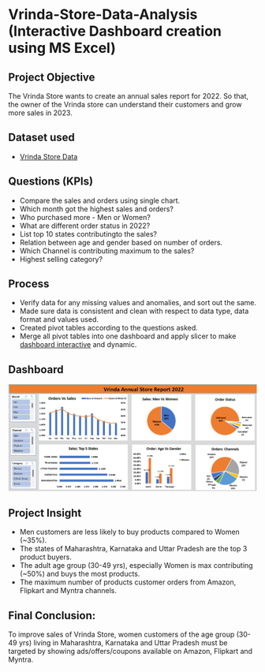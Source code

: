 # Vrinda-Store-Data-Analysis (Interactive Dashboard creation using MS Excel)

## **Project Objective**

The Vrinda Store wants to create an annual sales report for 2022. So that, the owner of the Vrinda store can understand their customers and grow more sales in 2023.

## **Dataset used**
- <a href="https://github.com/rohansharma111/Vrinda-Store-Data-Analysis/blob/8d4d79c09c75a2e0622fb30b4755e8a820e4e791/Vrinda%20Store%20Data.xlsx">Vrinda Store Data</a>

## **Questions (KPIs)**

- Compare the sales and orders using single chart.
- Which month got the highest sales and orders?
- Who purchased more - Men or Women?
- What are different order status in 2022?
- List top 10 states contributingto the sales?
- Relation between age and gender based on number of orders.
- Which Channel is contributing maximum to the sales?
- Highest selling category?



## **Process**

- Verify data for any missing values and anomalies, and sort out the same.
- Made sure data is consistent and clean with respect to data type, data format and values used.
- Created pivot tables according to the questions asked.
- Merge all pivot tables into one dashboard and apply slicer to make <a href="https://github.com/rohansharma111/Vrinda-Store-Data-Analysis/blob/3ff6a06bd8ccd0aed4264be6c873be9387da3af4/Vrinda%20Store%20Dashboard.png">dashboard interactive</a> and dynamic.



## **Dashboard**

![Alt text of the image](https://github.com/rohansharma111/Vrinda-Store-Data-Analysis/blob/3ff6a06bd8ccd0aed4264be6c873be9387da3af4/Vrinda%20Store%20Dashboard.png)



## **Project Insight**

- Men customers are less likely to buy products compared to Women (~35%).
- The states of Maharashtra, Karnataka and Uttar Pradesh are the top 3 product buyers.
- The adult age group (30-49 yrs), especially Women is max contributing (~50%) and buys the most products.
- The maximum number of products customer orders from Amazon, Flipkart and Myntra channels.



## **Final Conclusion:**

To improve sales of Vrinda Store, women customers of the age group (30-49 yrs) living in Maharashtra, Karnataka and Uttar Pradesh must be targeted by showing ads/offers/coupons available on Amazon, Flipkart and Myntra.
